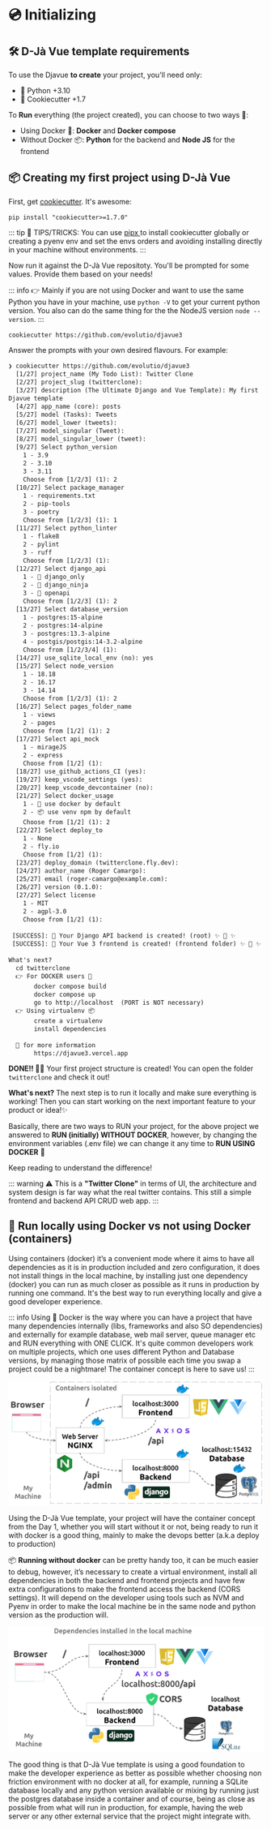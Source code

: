 # 💿 Initializing

## 🛠️ D-Jà Vue template requirements

To use the Djavue **to create** your project, you'll need only:
- 🐍 Python +3.10
- 🍪 Cookiecutter +1.7

To **Run** everything (the project created), you can choose to two ways 🍨:
- Using Docker 🐋: **Docker** and **Docker compose**
- Without Docker 📦: **Python** for the backend and **Node JS** for the frontend


## 📦 Creating my first project using D-Jà Vue

First, get [cookiecutter](https://github.com/cookiecutter/cookiecutter/). It's awesome:

```
pip install "cookiecutter>=1.7.0"
```

::: tip
🌈 TIPS/TRICKS: You can use [pipx ](https://pypa.github.io/pipx/) to install cookiecutter globally or creating a pyenv env and set the envs orders and avoiding installing directly in your machine without environments.
:::

Now run it against the D-Jà Vue repositoty. You'll be prompted for some values. Provide them based on your needs!

::: info
👉 Mainly if you are not using Docker and want to use the same Python you have in your machine, use `python -V` to get your current python version. You also can do the same thing for the the NodeJS version `node --version`.
:::

```
cookiecutter https://github.com/evolutio/djavue3
```

Answer the prompts with your own desired flavours. For example:

```shell
❯ cookiecutter https://github.com/evolutio/djavue3
  [1/27] project_name (My Todo List): Twitter Clone
  [2/27] project_slug (twitterclone): 
  [3/27] description (The Ultimate Django and Vue Template): My first Djavue template
  [4/27] app_name (core): posts
  [5/27] model (Tasks): Tweets
  [6/27] model_lower (tweets): 
  [7/27] model_singular (Tweet): 
  [8/27] model_singular_lower (tweet): 
  [9/27] Select python_version
    1 - 3.9
    2 - 3.10
    3 - 3.11
    Choose from [1/2/3] (1): 2
  [10/27] Select package_manager
    1 - requirements.txt
    2 - pip-tools
    3 - poetry
    Choose from [1/2/3] (1): 1
  [11/27] Select python_linter
    1 - flake8
    2 - pylint
    3 - ruff
    Choose from [1/2/3] (1): 
  [12/27] Select django_api
    1 - 🦄 django_only
    2 - 🥷 django_ninja
    3 - 📄 openapi
    Choose from [1/2/3] (1): 2
  [13/27] Select database_version
    1 - postgres:15-alpine
    2 - postgres:14-alpine
    3 - postgres:13.3-alpine
    4 - postgis/postgis:14-3.2-alpine
    Choose from [1/2/3/4] (1): 
  [14/27] use_sqlite_local_env (no): yes
  [15/27] Select node_version
    1 - 18.18
    2 - 16.17
    3 - 14.14
    Choose from [1/2/3] (1): 2
  [16/27] Select pages_folder_name
    1 - views
    2 - pages
    Choose from [1/2] (1): 2
  [17/27] Select api_mock
    1 - mirageJS
    2 - express
    Choose from [1/2] (1): 
  [18/27] use_github_actions_CI (yes): 
  [19/27] keep_vscode_settings (yes): 
  [20/27] keep_vscode_devcontainer (no): 
  [21/27] Select docker_usage
    1 - 🐳 use docker by default
    2 - 📦 use venv npm by default
    Choose from [1/2] (1): 2
  [22/27] Select deploy_to
    1 - None
    2 - fly.io
    Choose from [1/2] (1): 
  [23/27] deploy_domain (twitterclone.fly.dev): 
  [24/27] author_name (Roger Camargo): 
  [25/27] email (roger-camargo@example.com): 
  [26/27] version (0.1.0): 
  [27/27] Select license
    1 - MIT
    2 - agpl-3.0
    Choose from [1/2] (1): 
 
 [SUCCESS]: 🐍 Your Django API backend is created! (root) ✨ 🍰 ✨
 [SUCCESS]: 🍰 Your Vue 3 frontend is created! (frontend folder) ✨ 🍰 ✨

What's next?
  cd twitterclone
  👉 For DOCKER users 🐳
       docker compose build
       docker compose up
       go to http://localhost  (PORT is NOT necessary)
  👉 Using virtualenv 📦
       create a virtualenv
       install dependencies
 
  📄 for more information
       https://djavue3.vercel.app

```

**DONE!! 🎉🎉** Your first project structure is created! You can open the folder `twitterclone` and check it out!

**What's next?** The next step is to run it locally and make sure everything is working! Then you can start working on the next important feature to your product or idea!✨

Basically, there are two ways to RUN your project, for the above project we answered to **RUN (initially) WITHOUT DOCKER**, however, by changing the environment variables (.env file) we can change it any time to **RUN USING DOCKER** 🐋

Keep reading to understand the difference!

::: warning
⚠️ This is a **"Twitter Clone"** in terms of UI, the architecture and system design is far way what the real twitter contains. This still a simple frontend and backend API CRUD web app.
:::


## 🐋 Run locally using Docker vs not using Docker (containers)

Using containers (docker) it’s a convenient mode where it aims to have all dependencies as it is in production included and zero configuration, it does not install things in the local machine, by installing just one dependency (docker) you can run as much closer as possible as it runs in production by running one command. It's the best way to run everything locally and give a good developer experience.

::: info
Using 🐋 Docker is the way where you can have a project that have many dependencies internally (libs, frameworks and also SO dependencies) and externally for example database, web mail server, queue manager etc and RUN everything with ONE CLICK. It's quite common developers work on multiple projects, which one uses different Python and Database versions, by managing those matrix of possible each time you swap a project could be a nightmare! The container concept is here to save us!
:::

![local-env-with-docker](../images/local-env-using-docker.jpg)

Using the D-Jà Vue template, your project will have the container concept from the Day 1, whether you will start without it or not, being ready to run it with docker is a good thing, mainly to make the devops better (a.k.a deploy to production)

📦 **Running without docker** can be pretty handy too, it can be much easier to debug, however, it’s necessary to create a virtual environment, install all dependencies in both the backend and frontend projects and have few extra configurations to make the frontend access the backend (CORS settings). It will depend on the developer using tools such as NVM and Pyenv in order to make the local machine be in the same node and python version as the production will.

![local-env-without-docker](../images/local-env-without-docker.jpg)

The good thing is that D-Jà Vue template is using a good foundation to make the developer experience as better as possible whether choosing non friction environment with no docker at all, for example, running a SQLite database locally and any python version available or mixing by running just the postgres database inside a container and of course, being as close as possible from what will run in production, for example, having the web server or any other external service that the project might integrate with.
